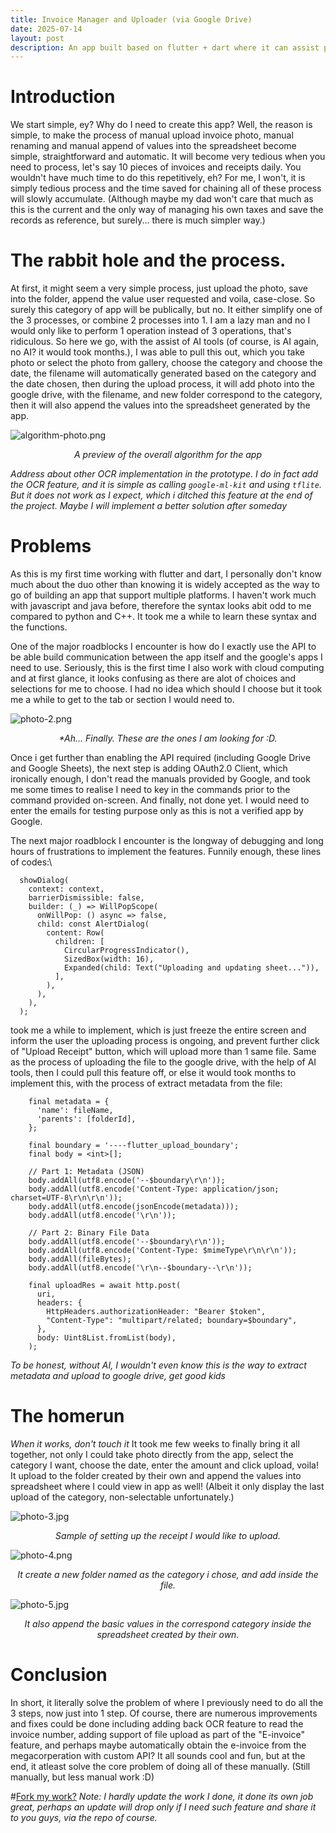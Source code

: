 ```yaml
---
title: Invoice Manager and Uploader (via Google Drive)
date: 2025-07-14
layout: post
description: An app built based on flutter + dart where it can assist personal or small business to manage their invoices for taxation purpose with ease by combining the jobs of auto renaming file name based on the custom category chose, with date of invoice selected, and records of invoice in spreadsheet automatically.
---
```

# Introduction
We start simple, ey? Why do I need to create this app? Well, the reason is simple, to make the process of manual upload invoice photo, manual renaming and manual append of values into the spreadsheet become simple, straightforward and automatic. It will become very tedious when you need to process, let's say 10 pieces of invoices and receipts daily. You wouldn't have much time to do this repetitively, eh? For me, I won't, it is simply tedious process and the time saved for chaining all of these process will slowly accumulate. (Although maybe my dad won't care that much as this is the current and the only way of managing his own taxes and save the records as reference, but surely... there is much simpler way.)

# The rabbit hole and the process.
At first, it might seem a very simple process, just upload the photo, save into the folder, append the value user requested and voila, case-close. So surely this category of app will be publically, but no. It either simplify one of the 3 processes, or combine 2 processes into 1. I am a lazy man and no I would only like to perform 1 operation instead of 3 operations, that's ridiculous. So here we go, with the assist of AI tools (of course, is AI again, no AI? it would took months.), I was able to pull this out, which you take photo or select the photo from gallery, choose the category and choose the date, the filename will automatically generated based on the category and the date chosen, then during the upload process, it will add photo into the google drive, with the filename, and new folder correspond to the category, then it will also append the values into the spreadsheet generated by the app.


![algorithm-photo.png](/assets/invoice-scanner/algo.png)
<p align=center><em>A preview of the overall algorithm for the app</em></p>


*Address about other OCR implementation in the prototype.
I do in fact add the OCR feature, and it is simple as calling `google-ml-kit` and using `tflite`. But it does not work as I expect, which i ditched this feature at the end of the project. Maybe I will implement a better solution after someday*

# Problems
As this is my first time working with flutter and dart, I personally don't know much about the duo other than knowing it is widely accepted as the way to go of building an app that support multiple platforms. I haven't work much with javascript and java before, therefore the syntax looks abit odd to me compared to python and C++. It took me a while to learn these syntax and the functions. 

One of the major roadblocks I encounter is how do I exactly use the API to be able build communication between the app itself and the google's apps I need to use. Seriously, this is the first time I also work with cloud computing and at first glance, it looks confusing as there are alot of choices and selections for me to choose. I had no idea which should I choose but it took me a while to get to the tab or section I would need to. 


![photo-2.png](/assets/invoice-scanner/photo-2.png)
<p align=center><em>*Ah... Finally. These are the ones I am looking for :D.</em></p>


Once i get further than enabling the API required (including Google Drive and Google Sheets), the next step is adding OAuth2.0 Client, which ironically enough, I don't read the manuals provided by Google, and took me some times to realise I need to key in the commands prior to the command provided on-screen. And finally, not done yet. I would need to enter the emails for testing purpose only as this is not a verified app by Google.

The next major roadblock I encounter is the longway of debugging and long hours of frustrations to implement the features. Funnily enough, these lines of codes:\
```
  showDialog(
    context: context,
    barrierDismissible: false,
    builder: (_) => WillPopScope(
      onWillPop: () async => false,
      child: const AlertDialog(
        content: Row(
          children: [
            CircularProgressIndicator(),
            SizedBox(width: 16),
            Expanded(child: Text("Uploading and updating sheet...")),
          ],
        ),
      ),
    ),
  );
  ```
took me a while to implement, which is just freeze the entire screen and inform the user the uploading process is ongoing, and prevent further click of "Upload Receipt" button, which will upload more than 1 same file.
Same as the process of uploading the file to the google drive, with the help of AI tools, then I could pull this feature off, or else it would took months to implement this, with the process of extract metadata from the file:
```
    final metadata = {
      'name': fileName,
      'parents': [folderId],
    };

    final boundary = '----flutter_upload_boundary';
    final body = <int>[];

    // Part 1: Metadata (JSON)
    body.addAll(utf8.encode('--$boundary\r\n'));
    body.addAll(utf8.encode('Content-Type: application/json; charset=UTF-8\r\n\r\n'));
    body.addAll(utf8.encode(jsonEncode(metadata)));
    body.addAll(utf8.encode('\r\n'));

    // Part 2: Binary File Data
    body.addAll(utf8.encode('--$boundary\r\n'));
    body.addAll(utf8.encode('Content-Type: $mimeType\r\n\r\n'));
    body.addAll(fileBytes);
    body.addAll(utf8.encode('\r\n--$boundary--\r\n'));

    final uploadRes = await http.post(
      uri,
      headers: {
        HttpHeaders.authorizationHeader: "Bearer $token",
        "Content-Type": "multipart/related; boundary=$boundary",
      },
      body: Uint8List.fromList(body),
    );
```
*To be honest, without AI, I wouldn't even know this is the way to extract metadata and upload to google drive, get good kids*

# The homerun
*When it works, don't touch it*
It took me few weeks to finally bring it all together, not only I could take photo directly from the app, select the category I want, choose the date, enter the amount and click upload, voila! It upload to the folder created by their own and append the values into spreadsheet where I could view in app as well! (Albeit it only display the last upload of the category, non-selectable unfortunately.)

![photo-3.jpg](/assets/invoice-scanner/photo-3.jpg)
<p align=center><em>Sample of setting up the receipt I would like to upload.</em>

![photo-4.png](/assets/invoice-scanner/photo-4.png)
<p align=center><em>It create a new folder named as the category i chose, and add inside the file.</em>

![photo-5.jpg](/assets/invoice-scanner/photo-5.jpg)
<p align=center><em>It also append the basic values in the correspond category inside the spreadsheet created by their own.</em>


# Conclusion
In short, it literally solve the problem of where I previously need to do all the 3 steps, now just into 1 step. Of course, there are numerous improvements and fixes could be done including adding back OCR feature to read the invoice number, adding support of file upload as part of the "E-invoice" feature, and perhaps maybe automatically obtain the e-invoice from the megacorperation with custom API? It all sounds cool and fun, but at the end, it atleast solve the core problem of doing all of these manually. (Still manually, but less manual work :D)

#[Fork my work?](https://github.com/lkaixian/invoice-uploader)
*Note: I hardly update the work I done, it done its own job great, perhaps an update will drop only if I need such feature and share it to you guys, via the repo of course.*
